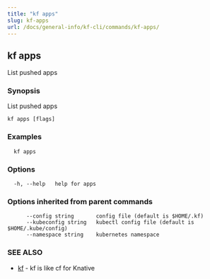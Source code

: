 ```yaml
---
title: "kf apps"
slug: kf-apps
url: /docs/general-info/kf-cli/commands/kf-apps/
---
```

## kf apps

List pushed apps

### Synopsis

List pushed apps

```
kf apps [flags]
```

### Examples

```
  kf apps
```

### Options

```
  -h, --help   help for apps
```

### Options inherited from parent commands

```
      --config string       config file (default is $HOME/.kf)
      --kubeconfig string   kubectl config file (default is $HOME/.kube/config)
      --namespace string    kubernetes namespace
```

### SEE ALSO

* [kf](/docs/general-info/kf-cli/commands/kf/)	 - kf is like cf for Knative

